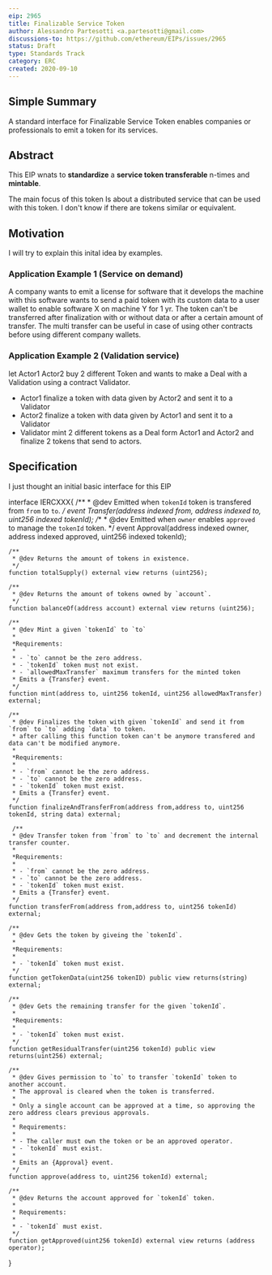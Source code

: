 ```yaml
---
eip: 2965
title: Finalizable Service Token
author: Alessandro Partesotti <a.partesotti@gmail.com>
discussions-to: https://github.com/ethereum/EIPs/issues/2965
status: Draft
type: Standards Track
category: ERC
created: 2020-09-10
---
```


## Simple Summary
A standard interface for Finalizable Service Token enables companies or professionals to emit a token for its services.

## Abstract 
This EIP wnats to **standardize** a **service token transferable** n-times and **mintable**.

The main focus of this token Is about a distributed service that can be used with this token.  I don't know if there are tokens similar or equivalent.

## Motivation
I will try to explain this inital idea by examples.

### Application Example 1 (Service on demand)
A company wants to emit a license for software that it develops the machine with this software wants to send a paid token with its custom data to a user wallet to enable software X on machine Y for 1 yr.
The token can't be transferred after finalization with or without data or after a certain amount of transfer. The multi transfer can be useful in case of using other contracts before using different company wallets.

### Application Example 2 (Validation service)
let Actor1 Actor2 buy 2 different Token and wants to make a Deal with a Validation using a contract Validator.

- Actor1 finalize a token with data given by Actor2 and sent it to a Validator
- Actor2 finalize a token with data given by Actor1 and sent it to a Validator
- Validator mint 2 different tokens as a Deal form Actor1 and Actor2 and finalize 2 tokens that send to actors.

## Specification
I just thought an initial basic interface for this EIP


interface IERCXXX{
    /**
     * @dev Emitted when `tokenId` token is transfered from `from` to `to`.
     */
    event Transfer(address indexed from, address indexed to, uint256 indexed tokenId);
     /**
     * @dev Emitted when `owner` enables `approved` to manage the `tokenId` token.
     */
    event Approval(address indexed owner, address indexed approved, uint256 indexed tokenId);

    /**
     * @dev Returns the amount of tokens in existence.
     */
    function totalSupply() external view returns (uint256);

    /**
     * @dev Returns the amount of tokens owned by `account`.
     */
    function balanceOf(address account) external view returns (uint256);

    /**
     * @dev Mint a given `tokenId` to `to`
     *
     *Requirements:
     *
     * - `to` cannot be the zero address.
     * - `tokenId` token must not exist.
     * - `allowedMaxTransfer` maximum transfers for the minted token
     * Emits a {Transfer} event.
     */
    function mint(address to, uint256 tokenId, uint256 allowedMaxTransfer) external;

    /**
     * @dev Finalizes the token with given `tokenId` and send it from `from` to `to` adding `data` to token.
     * after calling this function token can't be anymore transfered and data can't be modified anymore.
     *
     *Requirements:
     *
     * - `from` cannot be the zero address.
     * - `to` cannot be the zero address.
     * - `tokenId` token must exist.
     * Emits a {Transfer} event.
     */
    function finalizeAndTransferFrom(address from,address to, uint256 tokenId, string data) external;

     /**
     * @dev Transfer token from `from` to `to` and decrement the internal transfer counter.
     *
     *Requirements:
     *
     * - `from` cannot be the zero address.
     * - `to` cannot be the zero address.
     * - `tokenId` token must exist.
     * Emits a {Transfer} event.
     */
    function transferFrom(address from,address to, uint256 tokenId) external;

    /**
     * @dev Gets the token by giveing the `tokenId`.
     *
     *Requirements:
     *
     * - `tokenId` token must exist.
     */
    function getTokenData(uint256 tokenID) public view returns(string) external;

    /**
     * @dev Gets the remaining transfer for the given `tokenId`.
     *
     *Requirements:
     *
     * - `tokenId` token must exist.
     */    
    function getResidualTransfer(uint256 tokenId) public view returns(uint256) external;

    /**
     * @dev Gives permission to `to` to transfer `tokenId` token to another account.
     * The approval is cleared when the token is transferred.
     *
     * Only a single account can be approved at a time, so approving the zero address clears previous approvals.
     *
     * Requirements:
     *
     * - The caller must own the token or be an approved operator.
     * - `tokenId` must exist.
     *
     * Emits an {Approval} event.
     */
    function approve(address to, uint256 tokenId) external;

    /**
     * @dev Returns the account approved for `tokenId` token.
     *
     * Requirements:
     *
     * - `tokenId` must exist.
     */
    function getApproved(uint256 tokenId) external view returns (address operator);

}

